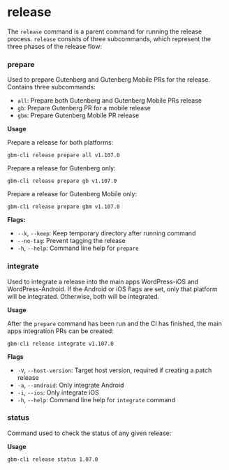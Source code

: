 # release

The `release` command is a parent command for running the release process. `release` consists of three subcommands, which represent the three phases of the release flow:

### prepare
Used to prepare Gutenberg and Gutenberg Mobile PRs for the release. Contains three subcommands:

- `all`: Prepare both Gutenberg and Gutenberg Mobile PRs release
- `gb`: Prepare Gutenberg PR for a mobile release
- `gbm`: Prepare Gutenberg Mobile PR release

**Usage**

Prepare a release for both platforms:

```
gbm-cli release prepare all v1.107.0
```

Prepare a release for Gutenberg only:

```
gbm-cli release prepare gb v1.107.0
```

Prepare a release for Gutenberg Mobile only:

```
gbm-cli release prepare gbm v1.107.0
```


**Flags:**
- `--k`, `--keep`: Keep temporary directory after running command
- `--no-tag`:  Prevent tagging the release
- `-h`, `--help`: Command line help for `prepare`


### integrate
Used to integrate a release into the main apps WordPress-iOS and WordPress-Android. If the Android or iOS flags are set, only that platform will be integrated. Otherwise, both will be integrated.

**Usage**

After the `prepare` command has been run and the CI has finished, the main apps integration PRs can be created:

```
gbm-cli release integrate v1.107.0
```

**Flags**
- `-V`, `--host-version`: Target host version, required if creating a patch release
- `-a`, `--android`: Only integrate Android
- `-i`, `--ios`: Only integrate iOS
- `-h`, `--help`: Command line help for `integrate` command

### status

Command used to check the status of any given release:

**Usage**

```
gbm-cli release status 1.07.0
```